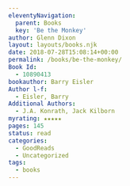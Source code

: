 ```yaml
---
eleventyNavigation:
  parent: Books
  key: 'Be the Monkey'
author: Glenn Dixon
layout: layouts/books.njk
date: 2018-07-28T15:08:14+00:00
permalink: /books/be-the-monkey/
Book Id:
  - 10890413
bookauthor: Barry Eisler
Author l-f:
  - Eisler, Barry
Additional Authors:
  - J.A. Konrath, Jack Kilborn
myrating: ★★★★★
pages: 145
status: read
categories:
  - GoodReads
  - Uncategorized
tags:
  - books
---
```

